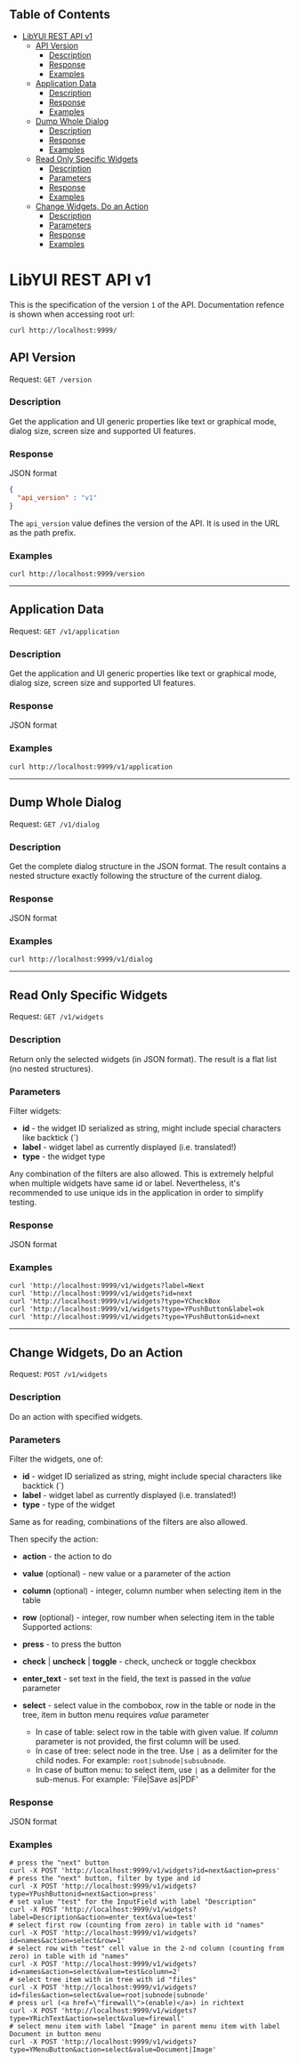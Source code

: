 ## Table of Contents
* [LibYUI REST API v1](#libyui-rest-api-v1)
    * [API Version](#api-version)
        * [Description](#description)
        * [Response](#response)
        * [Examples](#examples)
    * [Application Data](#application-data)
        * [Description](#description)
        * [Response](#response)
        * [Examples](#examples)
    * [Dump Whole Dialog](#dump-whole-dialog)
        * [Description](#description)
        * [Response](#response)
        * [Examples](#examples)
    * [Read Only Specific Widgets](#read-only-specific-widgets)
        * [Description](#description)
        * [Parameters](#parameters)
        * [Response](#response)
        * [Examples](#examples)
    * [Change Widgets, Do an Action](#change-widgets-do-an-action)
        * [Description](#description)
        * [Parameters](#parameters)
        * [Response](#response)
        * [Examples](#examples)

# LibYUI REST API v1

This is the specification of the version `1` of the API.
Documentation refence is shown when accessing root url:
```
curl http://localhost:9999/
```

## API Version

Request: `GET /version`

### Description

Get the application and UI generic properties like text or graphical mode,
dialog size, screen size and supported UI features.

### Response

JSON format

```json
{
  "api_version" : "v1"
}
```

The `api_version` value defines the version of the API. It is used in the URL
as the path prefix.

### Examples

```
curl http://localhost:9999/version
```
---

## Application Data

Request: `GET /v1/application`

### Description

Get the application and UI generic properties like text or graphical mode,
dialog size, screen size and supported UI features.

### Response

JSON format

### Examples

```
curl http://localhost:9999/v1/application
```
---

## Dump Whole Dialog

 Request: `GET /v1/dialog`

### Description

Get the complete dialog structure in the JSON format. The result contains
a nested structure exactly following the structure of the current dialog.

### Response

JSON format

### Examples

```
curl http://localhost:9999/v1/dialog
```

---

## Read Only Specific Widgets

Request: `GET /v1/widgets`

### Description

Return only the selected widgets (in JSON format). The result is a flat list
(no nested structures).

### Parameters

Filter widgets:

- **id** - the widget ID serialized as string, might include special characters
  like backtick (\`)
- **label** - widget label as currently displayed (i.e. translated!)
- **type** - the widget type

Any combination of the filters are also allowed. This is extremely helpful
when multiple widgets have same id or label. Nevertheless, it's recommended
to use unique ids in the application in order to simplify testing.

### Response

JSON format

### Examples

```
curl 'http://localhost:9999/v1/widgets?label=Next
curl 'http://localhost:9999/v1/widgets?id=next
curl 'http://localhost:9999/v1/widgets?type=YCheckBox
curl 'http://localhost:9999/v1/widgets?type=YPushButton&label=ok
curl 'http://localhost:9999/v1/widgets?type=YPushButton&id=next
```

---

## Change Widgets, Do an Action

Request: `POST /v1/widgets`

### Description

Do an action with specified widgets.

### Parameters

Filter the widgets, one of:

- **id** - widget ID serialized as string, might include special characters
  like backtick (\`)
- **label** - widget label as currently displayed (i.e. translated!)
- **type** - type of the widget

Same as for reading, combinations of the filters are also allowed.

Then specify the action:

- **action** - the action to do
- **value** (optional) - new value or a parameter of the action
- **column** (optional) - integer, column number when selecting item in the table
- **row** (optional) - integer, row number when selecting item in the table
Supported actions:

- **press** - to press the button
- **check** | **uncheck**  | **toggle** - check, uncheck or toggle checkbox
- **enter_text** - set text in the field, the text is passed in the
  *value* parameter
- **select** - select value in the combobox, row in the table or node in the
  tree, item in button menu requires *value* parameter
  - In case of table: select row in the table with given value. If
        *column* parameter is not provided, the first column will be used.  
  - In case of tree: select node in the tree. Use `|` as a delimiter for
        the child nodes. For example: `root|subnode|subsubnode`.
  - In case of button menu: to select item, use `|` as a delimiter for the
  sub-menus. For example: 'File|Save as|PDF'
### Response

JSON format

### Examples

```shell
# press the "next" button
curl -X POST 'http://localhost:9999/v1/widgets?id=next&action=press'
# press the "next" button, filter by type and id
curl -X POST 'http://localhost:9999/v1/widgets?type=YPushButtonid=next&action=press'
# set value "test" for the InputField with label "Description"
curl -X POST 'http://localhost:9999/v1/widgets?label=Description&action=enter_text&value=test'
# select first row (counting from zero) in table with id "names"
curl -X POST 'http://localhost:9999/v1/widgets?id=names&action=select&row=1'
# select row with "test" cell value in the 2-nd column (counting from zero) in table with id "names"
curl -X POST 'http://localhost:9999/v1/widgets?id=names&action=select&value=test&column=2'
# select tree item with in tree with id "files"
curl -X POST 'http://localhost:9999/v1/widgets?id=files&action=select&value=root|subnode|subnode'
# press url (<a href=\"firewall\">(enable)</a>) in richtext
curl -X POST 'http://localhost:9999/v1/widgets?type=YRichText&action=select&value=firewall'
# select menu item with label "Image" in parent menu item with label Document in button menu
curl -X POST 'http://localhost:9999/v1/widgets?type=YMenuButton&action=select&value=Document|Image'
```
